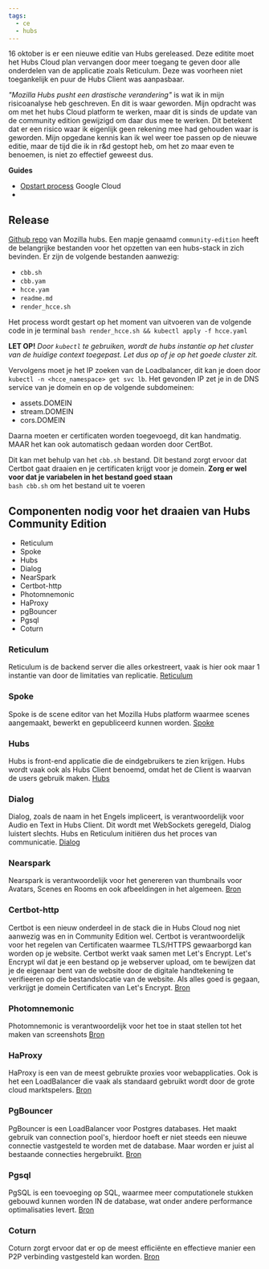 ```yaml
---
tags:
  - ce
  - hubs
---
```

16 oktober is er een nieuwe editie van Hubs gereleased. Deze editite moet het Hubs Cloud plan vervangen door meer toegang te geven door alle onderdelen van de applicatie zoals Reticulum. Deze was voorheen niet toegankelijk en puur de Hubs Client was aanpasbaar. 

*"Mozilla Hubs pusht een drastische verandering"* is wat ik in mijn risicoanalyse heb geschreven. En dit is waar geworden. Mijn opdracht was om met het hubs Cloud platform te werken, maar dit is sinds de update van de community edition gewijzigd om daar dus mee te werken. Dit betekent dat er een risico waar ik eigenlijk geen rekening mee had gehouden waar is geworden. Mijn opgedane kennis kan ik wel weer toe passen op de nieuwe editie, maar de tijd die ik in r&d gestopt heb, om het zo maar even te benoemen, is niet zo effectief geweest dus. 

**Guides**
- [Opstart process](https://hubs.mozilla.com/labs/community-edition-case-study-quick-start-on-gcp-w-aws-services/ ) Google Cloud
- 


## **Release**
[Github repo](https://github.com/mozilla/hubs-cloud/tree/master) van Mozilla hubs. Een mapje genaamd `community-edition` heeft de belangrijke bestanden voor het opzetten van een hubs-stack in zich bevinden. Er zijn de volgende bestanden aanwezig:
- `cbb.sh` 
- `cbb.yam`
- `hcce.yam`
- `readme.md`
- `render_hcce.sh` 

Het process wordt gestart op het moment van uitvoeren van de volgende code in je terminal
`bash render_hcce.sh && kubectl apply -f hcce.yaml` 


**LET OP!**
*Door `kubectl` te gebruiken, wordt de hubs instantie op het cluster van de huidige context toegepast. Let dus op of je op het goede cluster zit.* 


Vervolgens moet je het IP zoeken van de Loadbalancer, dit kan je doen door `kubectl -n <hcce_namespace> get svc lb`. Het gevonden IP zet je in de DNS service van je domein en op de volgende subdomeinen:
- assets.DOMEIN 
- stream.DOMEIN 
- cors.DOMEIN 

Daarna moeten er certificaten worden toegevoegd, dit kan handmatig. MAAR het kan ook automatisch gedaan worden door CertBot. 

Dit kan met behulp van het `cbb.sh` bestand. Dit bestand zorgt ervoor dat Certbot gaat draaien en je certificaten krijgt voor je domein. 
**Zorg er wel voor dat je variabelen in het bestand goed staan**  
`bash cbb.sh` om het bestand uit te voeren
 
## **Componenten nodig voor het draaien van Hubs Community Edition**
- Reticulum
- Spoke
- Hubs
- Dialog
- NearSpark
- Certbot-http
- Photomnemonic
- HaProxy
- pgBouncer
- Pgsql
- Coturn

### **Reticulum**
Reticulum is de backend server die alles orkestreert, vaak is hier ook maar 1 instantie van door de limitaties van replicatie.
[Reticulum](https://github.com/mozilla/reticulum)


### Spoke
Spoke is de scene editor van het Mozilla Hubs platform waarmee scenes aangemaakt, bewerkt en gepubliceerd kunnen worden.
[Spoke](https://github.com/mozilla/spoke)
### Hubs
Hubs is front-end applicatie die de eindgebruikers te zien krijgen. Hubs wordt vaak ook als Hubs Client benoemd, omdat het de Client is waarvan de users gebruik maken. 
[Hubs](https://github.com/mozilla/hubs)
### Dialog
Dialog, zoals de naam in het Engels impliceert, is verantwoordelijk voor Audio en Text in Hubs Client. Dit wordt met WebSockets geregeld, Dialog luistert slechts. Hubs en Reticulum initiëren dus het proces van communicatie. 
[Dialog](https://github.com/mozilla/Dialog)
### Nearspark
Nearspark is verantwoordelijk voor het genereren van thumbnails voor Avatars, Scenes en Rooms en ook afbeeldingen in het algemeen.
[Bron](https://github.com/MozillaReality/nearspark)
### Certbot-http
Certbot is een nieuw onderdeel in de stack die in Hubs Cloud nog niet aanwezig was en in Community Edition wel. Certbot is verantwoordelijk voor het regelen van Certificaten waarmee TLS/HTTPS gewaarborgd kan worden op je website. Certbot werkt vaak samen met Let's Encrypt. Let's Encrypt wil dat je een bestand op je webserver upload, om te bewijzen dat je de eigenaar bent van de website door de digitale handtekening te verifieeren op die bestandslocatie van de website. Als alles goed is gegaan, verkrijgt je domein Certificaten van Let's Encrypt.
[Bron](https://www.youtube.com/watch?v=jrR_WfgmWEw)
### Photomnemonic
Photomnemonic is verantwoordelijk voor het toe in staat stellen tot het maken van screenshots
[Bron](https://github.com/MozillaReality/photomnemonic)
### HaProxy
HaProxy is een van de meest gebruikte proxies voor webapplicaties. Ook is het een LoadBalancer die vaak als standaard gebruikt wordt door de grote cloud marktspelers. 
[Bron](https://www.haproxy.org/#desc)

### PgBouncer
PgBouncer is een LoadBalancer voor Postgres databases. Het maakt gebruik van connection pool's, hierdoor hoeft er niet steeds een nieuwe connectie vastgesteld te worden met de database. Maar worden er juist al bestaande connecties hergebruikt.
[Bron](https://www.pgbouncer.org/faq.html#how-to-load-balance-queries-between-several-servers)
### Pgsql
PgSQL is een toevoeging op SQL, waarmee meer computationele stukken gebouwd kunnen worden IN de database, wat onder andere performance optimalisaties levert.
[Bron](https://www.postgresql.org/docs/current/plpgsql-overview.html#PLPGSQL-ADVANTAGES)
### Coturn
Coturn zorgt ervoor dat er op de meest efficiënte en effectieve manier een P2P verbinding vastgesteld kan worden. 
[Bron](https://www.youtube.com/watch?v=_4FkRf9utSc) 

